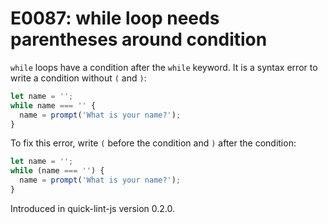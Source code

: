 # E0087: while loop needs parentheses around condition

`while` loops have a condition after the `while` keyword. It is a syntax error
to write a condition without `(` and `)`:

```javascript
let name = '';
while name === '' {
  name = prompt('What is your name?');
}
```

To fix this error, write `(` before the condition and `)` after the condition:

```javascript
let name = '';
while (name === '') {
  name = prompt('What is your name?');
}
```

Introduced in quick-lint-js version 0.2.0.
